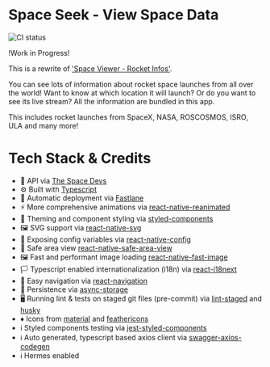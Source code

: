 # Space Seek - View Space Data

![CI status](https://github.com/reime005/spaceseek/workflows/CI/badge.svg)

!Work in Progress!

This is a rewrite of ['Space Viewer - Rocket Infos'](https://github.com/reime005/react-native-spaceviewer).

You can see lots of information about rocket space launches from all over the world! Want to know at which location it will launch? Or do you want to see its live stream? All the information are bundled in this app.

This includes rocket launches from SpaceX, NASA, ROSCOSMOS, ISRO, ULA and many more!

# Tech Stack & Credits

- 🚀 API via [The Space Devs](https://thespacedevs.com)
- ⚙️ Built with [Typescript](https://www.typescriptlang.org/)
- 🚦 Automatic deployment via [Fastlane](https://fastlane.tools)
- ⚡ More comprehensive animations via [react-native-reanimated](https://github.com/software-mansion/react-native-reanimated)
- 🎨 Theming and component styling via [styled-components](https://styled-components.com/)
- 🖼️ SVG support via [react-native-svg](https://github.com/react-native-svg/react-native-svg)
- 📄 Exposing config variables via [react-native-config](https://github.com/luggit/react-native-config)
- 📱 Safe area view [react-native-safe-area-view](https://github.com/react-community/react-native-safe-area-view)
- 🖼️ Fast and performant image loading [react-native-fast-image](https://github.com/DylanVann/react-native-fast-image)
- 🏳️ Typescript enabled internationalization (i18n) via [react-i18next](https://github.com/i18next/react-i18next)
- 🚦 Easy navigation via [react-navigation](https://reactnavigation.org)
- 🗿 Persistence via [async-storage](https://github.com/react-native-async-storage/async-storage)
- 🖥 Running lint & tests on staged git files (pre-commit) via [lint-staged](https://github.com/okonet/lint-staged) and [husky](https://github.com/typicode/husky)
- ♦️ Icons from [material](https://material.io/resources/icons/?style=outline) and [feathericons](https://feathericons.com)
- ℹ️ Styled components testing via [jest-styled-components](https://github.com/styled-components/jest-styled-components)
- ℹ️ Auto generated, typescript based axios client via [swagger-axios-codegen](https://github.com/Manweill/swagger-axios-codegen)
- ℹ️ Hermes enabled
